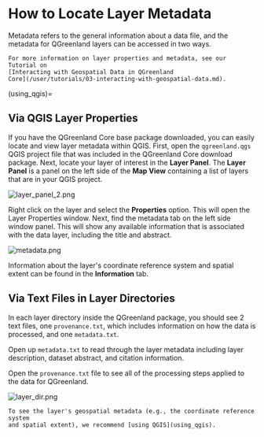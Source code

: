# How to Locate Layer Metadata

Metadata refers to the general information about a data file, and the
metadata for QGreenland layers can be accessed in two ways. 

```{note}
For more information on layer properties and metadata, see our Tutorial on
[Interacting with Geospatial Data in QGreenland
Core](/user/tutorials/03-interacting-with-geospatial-data.md).
```

(using_qgis)=
## Via QGIS Layer Properties

If you have the QGreenland Core base package downloaded, you can easily locate and view
layer metadata within QGIS. First, open the `qgreenland.qgs` QGIS project file that was
included in the QGreenland Core download package. Next, locate your layer of interest in
the **Layer Panel**.  The **Layer Panel** is a panel on the left side of the **Map
View** containing a list of layers that are in your QGIS project.

![layer_panel_2.png](/_images/layer_panel_2.png)

Right click on the layer and select the **Properties** option. This will open the Layer
Properties window.  Next, find the metadata tab on the left side window panel. This will
show any available information that is associated with the data layer, including the
title and abstract.

![metadata.png](/_images/metadata.png)

Information about the layer's coordinate reference system and spatial extent can
be found in the **Information** tab.

## Via Text Files in Layer Directories

In each layer directory inside the QGreenland package, you should see 2 text
files, one `provenance.txt`, which includes information on how the data is
processed, and one `metadata.txt`.

Open up `metadata.txt` to read through the layer metadata including layer
description, dataset abstract, and citation information.

Open the `provenance.txt` file to see all of the processing steps applied to
the data for QGreenland.

![layer_dir.png](/_images/layer_dir.png)

```{note}
To see the layer's geospatial metadata (e.g., the coordinate reference system
and spatial extent), we recommend [using QGIS](using_qgis).
```
